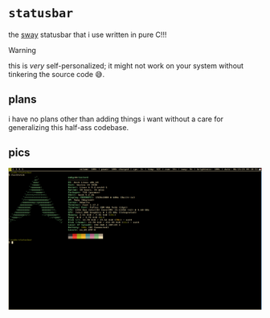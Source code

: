 # `statusbar`

the [sway](https://swaywm.org/) statusbar that i use written in pure C!!!

> [!WARNING]
> this is _very_ self-personalized; it might not work on your system without tinkering the source code :sweat_smile:.

## plans

i have no plans other than adding things i want without a care for generalizing this half-ass codebase.

## pics

![bruh](./ss.png)
